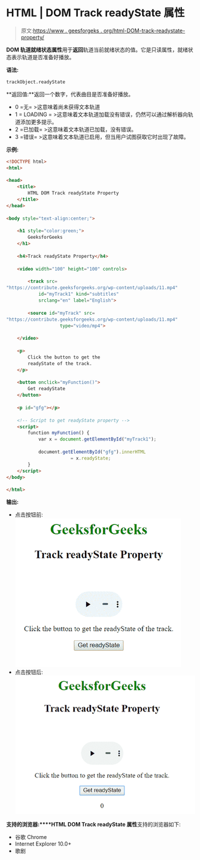 # HTML | DOM Track readyState 属性

> 原文:[https://www . geesforgeks . org/html-DOM-track-readystate-property/](https://www.geeksforgeeks.org/html-dom-track-readystate-property/)

**DOM 轨道就绪状态属性**用于**返回**轨道当前就绪状态的值。它是只读属性，就绪状态表示轨道是否准备好播放。

**语法:**

```html
trackObject.readyState
```

**返回值:**返回一个数字，代表曲目是否准备好播放。

*   0 =无= >这意味着尚未获得文本轨道
*   1 = LOADING = >这意味着文本轨道加载没有错误，仍然可以通过解析器向轨道添加更多提示。
*   2 =已加载= >这意味着文本轨道已加载，没有错误。
*   3 =错误= >这意味着文本轨道已启用，但当用户试图获取它时出现了故障。

**示例:**

```html
<!DOCTYPE html>
<html>

<head>
    <title>
        HTML DOM Track readyState Property
    </title>
</head>

<body style="text-align:center;">

    <h1 style="color:green;">
        GeeksforGeeks
    </h1>

    <h4>Track readyState Property</h4>

    <video width="100" height="100" controls>

        <track src=
"https://contribute.geeksforgeeks.org/wp-content/uploads/11.mp4"
            id="myTrack1" kind="subtitles"
            srclang="en" label="English">

        <source id="myTrack" src=
"https://contribute.geeksforgeeks.org/wp-content/uploads/11.mp4"
                    type="video/mp4">

    </video>

    <p>
        Click the button to get the
        readyState of the track.
    </p>

    <button onclick="myFunction()">
        Get readyState
    </button>

    <p id="gfg"></p>

    <!-- Script to get readyState property -->
    <script>
        function myFunction() {
            var x = document.getElementById("myTrack1");

            document.getElementById("gfg").innerHTML
                        = x.readyState;
        }
    </script>
</body>

</html>
```

**输出:**

*   点击按钮前:
    ![](img/2332eb8a70097d8b825e13eb240ab5c7.png)
*   点击按钮后:
    ![](img/b046bcd1293d0a84c068e50accd2e2de.png)

**支持的浏览器:****HTML DOM Track readyState 属性**支持的浏览器如下:

*   谷歌 Chrome
*   Internet Explorer 10.0+
*   歌剧